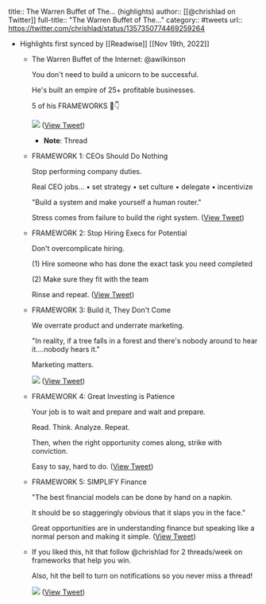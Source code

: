 title:: The Warren Buffet of The... (highlights)
author:: [[@chrishlad on Twitter]]
full-title:: "The Warren Buffet of The..."
category:: #tweets
url:: https://twitter.com/chrishlad/status/1357350774469259264

- Highlights first synced by [[Readwise]] [[Nov 19th, 2022]]
	- The Warren Buffet of the Internet: @awilkinson  
	  
	  You don't need to build a unicorn to be successful. 
	  
	  He's built an empire of 25+ profitable businesses. 
	  
	  5 of his FRAMEWORKS 🧵👇 
	  
	  ![](https://pbs.twimg.com/media/EtZHQJiXUAMjJF3.jpg) ([View Tweet](https://twitter.com/chrishlad/status/1357350687869403136))
		- **Note**: Thread
	- FRAMEWORK 1: CEOs Should Do Nothing
	  
	  Stop performing company duties. 
	  
	  Real CEO  jobs...
	  • set strategy
	  • set culture
	  • delegate
	  • incentivize
	  
	  "Build a system and make yourself a human router."
	  
	  Stress comes from failure to build the right system. ([View Tweet](https://twitter.com/chrishlad/status/1357350696148992001))
	- FRAMEWORK 2: Stop Hiring Execs for Potential
	  
	  Don't overcomplicate hiring. 
	  
	  (1) Hire someone who has done the exact task you need completed
	  
	  (2) Make sure they fit with the team
	  
	  Rinse and repeat. ([View Tweet](https://twitter.com/chrishlad/status/1357350703832965120))
	- FRAMEWORK 3: Build it, They Don't Come
	  
	  We overrate product and underrate marketing. 
	  
	  "In reality, if a tree falls in a forest and there's nobody around to hear it....nobody hears it."
	  
	  Marketing matters. 
	  
	  ![](https://pbs.twimg.com/media/EtZHUYIWYAImesc.jpg) ([View Tweet](https://twitter.com/chrishlad/status/1357350761211047936))
	- FRAMEWORK 4: Great Investing is Patience
	  
	  Your job is to wait and prepare and wait and prepare. 
	  
	  Read. Think. Analyze. Repeat.
	  
	  Then, when the right opportunity comes along, strike with conviction.
	  
	  Easy to say, hard to do. ([View Tweet](https://twitter.com/chrishlad/status/1357350772300783617))
	- FRAMEWORK 5: SIMPLIFY Finance
	  
	  "The best financial models can be done by hand on a napkin. 
	  
	  It should be so staggeringly obvious that it slaps you in the face."
	  
	  Great opportunities are in understanding finance but speaking like a normal person and making it simple. ([View Tweet](https://twitter.com/chrishlad/status/1357350774469259264))
	- If you liked this, hit that follow @chrishlad for 2 threads/week on frameworks that help you win.
	  
	  Also, hit the bell to turn on notifications so you never miss a thread! 
	  
	  ![](https://pbs.twimg.com/media/EtZHWEYXEAYnlPK.png) ([View Tweet](https://twitter.com/chrishlad/status/1357350793066778624))